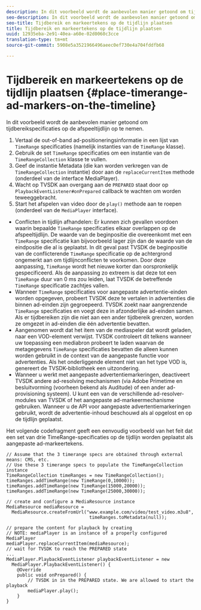 ```yaml
---
description: In dit voorbeeld wordt de aanbevolen manier getoond om tijdbereikspecificaties op de afspeeltijdlijn op te nemen.
seo-description: In dit voorbeeld wordt de aanbevolen manier getoond om tijdbereikspecificaties op de afspeeltijdlijn op te nemen.
seo-title: Tijdbereik en markeertekens op de tijdlijn plaatsen
title: Tijdbereik en markeertekens op de tijdlijn plaatsen
uuid: 12935eba-2e91-40ea-a60e-02d0060c3cce
translation-type: tm+mt
source-git-commit: 5908e5a3521966496aeec0ef730e4a704fddfb68

---
```



# Tijdbereik en markeertekens op de tijdlijn plaatsen {#place-timerange-ad-markers-on-the-timeline}

In dit voorbeeld wordt de aanbevolen manier getoond om tijdbereikspecificaties op de afspeeltijdlijn op te nemen.

1. Vertaal de out-of-band ad-positioneringsinformatie in een lijst van `TimeRange` specificaties (namelijk instanties van de `TimeRange` klasse).
1. Gebruik de set `TimeRange` specificaties om een instantie van de `TimeRangeCollection` klasse te vullen.
1. Geef de instantie Metadata (die kan worden verkregen van de `TimeRangeCollection` instantie) door aan de `replaceCurrentItem` methode (onderdeel van de interface MediaPlayer).
1. Wacht op TVSDK aan overgang aan de `PREPARED` staat door op `PlaybackEventListener#onPrepared` callback te wachten om worden teweeggebracht.
1. Start het afspelen van video door de `play()` methode aan te roepen (onderdeel van de `MediaPlayer` interface).

* Conflicten in tijdlijn afhandelen: Er kunnen zich gevallen voordoen waarin bepaalde `TimeRange` specificaties elkaar overlappen op de afspeeltijdlijn. De waarde van de beginpositie die overeenkomt met een `TimeRange` specificatie kan bijvoorbeeld lager zijn dan de waarde van de eindpositie die al is geplaatst. In dit geval past TVSDK de beginpositie van de conflicterende `TimeRange` specificatie op de achtergrond ongemerkt aan om tijdlijnconflicten te voorkomen. Door deze aanpassing, `TimeRange` wordt het nieuwe korter dan oorspronkelijk gespecificeerd. Als de aanpassing zo extreem is dat deze tot een `TimeRange` duur van 0 ms zou leiden, laat TVSDK de betreffende `TimeRange` specificatie zachtjes vallen.
* Wanneer `TimeRange` specificaties voor aangepaste advertentie-einden worden opgegeven, probeert TVSDK deze te vertalen in advertenties die binnen ad-einden zijn gegroepeerd. TVSDK zoekt naar aangrenzende `TimeRange` specificaties en voegt deze in afzonderlijke ad-einden samen. Als er tijdbereiken zijn die niet aan een ander tijdbereik grenzen, worden ze omgezet in ad-einden die één advertentie bevatten.
* Aangenomen wordt dat het item van de mediaspeler dat wordt geladen, naar een VOD-element verwijst. TVSDK controleert dit telkens wanneer uw toepassing een mediabron probeert te laden waarvan de metagegevens `TimeRange` specificaties bevatten die alleen kunnen worden gebruikt in de context van de aangepaste functie voor advertenties. Als het onderliggende element niet van het type VOD is, genereert de TVSDK-bibliotheek een uitzondering.
* Wanneer u werkt met aangepaste advertentiemarkeringen, deactiveert TVSDK andere ad-resolving mechanismen (via Adobe Primetime en besluitvorming (voorheen bekend als Auditude) of een ander ad-provisioning systeem). U kunt een van de verschillende ad-resolver-modules van TVSDK of het aangepaste ad-markeermechanisme gebruiken. Wanneer u de API voor aangepaste advertentiemarkeringen gebruikt, wordt de advertentie-inhoud beschouwd als al opgelost en op de tijdlijn geplaatst.

Het volgende codefragment geeft een eenvoudig voorbeeld van het feit dat een set van drie TimeRange-specificaties op de tijdlijn worden geplaatst als aangepaste ad-markeertekens.

```java>
// Assume that the 3 timerange specs are obtained through external means: CMS, etc. 
// Use these 3 timerange specs to populate the TimeRangeCollection instance 
TimeRangeCollection timeRanges = new TimeRangeCollection();  
timeRanges.addTimeRange(new TimeRange(0,10000)); 
timeRanges.addTimeRange(new TimeRange(15000,20000)); 
timeRanges.addTimeRange(new TimeRange(25000,30000)); 
 
// create and configure a MediaResource instance 
MediaResource mediaResource =  
  MediaResource.createFromUrl("www.example.com/video/test_video.m3u8",  
                               timeRanges.toMetadata(null)); 
 
// prepare the content for playback by creating 
// NOTE: mediaPlayer is an instance of a properly configured MediaPlayer  
mediaPlayer.replaceCurrentItem(mediaResource); 
// wait for TVSDK to reach the PREPARED state 
... 
MediaPlayer.PlaybackEventListener playbackEventListener = new 
  MediaPlayer.PlaybackEventListener() { 
    @Override 
    public void onPrepared() { 
        // TVSDK in in the PREPARED state. We are allowed to start the playback  
        mediaPlayer.play(); 
    } 
} 
```
